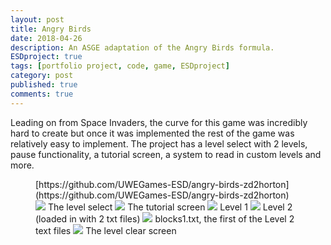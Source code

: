 ```yaml
---
layout: post
title: Angry Birds
date: 2018-04-26
description: An ASGE adaptation of the Angry Birds formula.
ESDproject: true
tags: [portfolio project, code, game, ESDproject]
category: post
published: true
comments: true
---
```

Leading on from Space Invaders, the curve for this game was incredibly hard to create but once it was implemented the rest of the game was relatively easy to implement. The project has a level select with 2 levels, pause functionality, a tutorial screen, a system to read in custom levels and more. 
<figure>
[https://github.com/UWEGames-ESD/angry-birds-zd2horton](https://github.com/UWEGames-ESD/angry-birds-zd2horton)
<a href="https://i.imgur.com/LSUoj60.png"><img src="https://i.imgur.com/LSUoj60.png"></a>
The level select
<a href="https://i.imgur.com/L3W3VKg.png"><img src="https://i.imgur.com/L3W3VKg.png"></a>
The tutorial screen
<a href="https://i.imgur.com/wdEPLlC.png"><img src="https://i.imgur.com/wdEPLlC.png"></a>
Level 1
<a href="https://i.imgur.com/2BSkGKB.png"><img src="https://i.imgur.com/2BSkGKB.png"></a>
Level 2 (loaded in with 2 txt files)
<a href="https://i.imgur.com/bhXmKuH.png"><img src="https://i.imgur.com/bhXmKuH.png"></a>
blocks1.txt, the first of the Level 2 text files
<a href="https://i.imgur.com/AyQBD9b.png"><img src="https://i.imgur.com/AyQBD9b.png"></a>
The level clear screen
</figure>